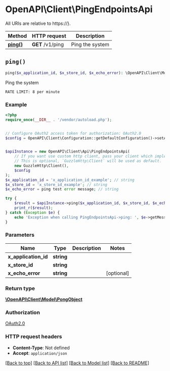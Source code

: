 # OpenAPI\Client\PingEndpointsApi

All URIs are relative to https://}.

Method | HTTP request | Description
------------- | ------------- | -------------
[**ping()**](PingEndpointsApi.md#ping) | **GET** /v1/ping | Ping the system


## `ping()`

```php
ping($x_application_id, $x_store_id, $x_echo_error): \OpenAPI\Client\Model\PongObject
```

Ping the system

`RATE LIMIT: 8 per minute`

### Example

```php
<?php
require_once(__DIR__ . '/vendor/autoload.php');


// Configure OAuth2 access token for authorization: OAuth2.0
$config = OpenAPI\Client\Configuration::getDefaultConfiguration()->setAccessToken('YOUR_ACCESS_TOKEN');


$apiInstance = new OpenAPI\Client\Api\PingEndpointsApi(
    // If you want use custom http client, pass your client which implements `GuzzleHttp\ClientInterface`.
    // This is optional, `GuzzleHttp\Client` will be used as default.
    new GuzzleHttp\Client(),
    $config
);
$x_application_id = 'x_application_id_example'; // string
$x_store_id = 'x_store_id_example'; // string
$x_echo_error = ping test error message; // string

try {
    $result = $apiInstance->ping($x_application_id, $x_store_id, $x_echo_error);
    print_r($result);
} catch (Exception $e) {
    echo 'Exception when calling PingEndpointsApi->ping: ', $e->getMessage(), PHP_EOL;
}
```

### Parameters

Name | Type | Description  | Notes
------------- | ------------- | ------------- | -------------
 **x_application_id** | **string**|  |
 **x_store_id** | **string**|  |
 **x_echo_error** | **string**|  | [optional]

### Return type

[**\OpenAPI\Client\Model\PongObject**](../Model/PongObject.md)

### Authorization

[OAuth2.0](../../README.md#OAuth2.0)

### HTTP request headers

- **Content-Type**: Not defined
- **Accept**: `application/json`

[[Back to top]](#) [[Back to API list]](../../README.md#endpoints)
[[Back to Model list]](../../README.md#models)
[[Back to README]](../../README.md)
